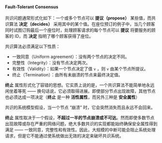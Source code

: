 #### Fault-Tolerant Consensus
共识问题通常形式化如下：一个或多个节点可以 **提议（propose）** 某些值，而共识算法 **决定（decides）** 采用其中的某个值。在座位预订的例子中，当几个顾客同时试图订购最后一个座位时，处理顾客请求的每个节点可以 **提议** 将要服务的顾客的 ID，而 **决定** 指明了哪个顾客获得了座位。

共识算法必须满足以下性质：
* 一致同意（Uniform agreement）：没有两个节点的决定不同。
* 完整性（Integrity）：没有节点决定两次。
* 有效性（Validity）：如果一个节点决定了值 `v` ，则 `v` 由某个节点所提议。
* 终止（Termination）：由所有未崩溃的节点来最终决定值。

**终止** 属性形式化了容错的思想。它实质上说的是，一个共识算法不能简单地永远闲坐着等死 —— 换句话说，它必须取得进展。即使部分节点出现故障，其他节点也必须达成一项决定（**终止** 是一种 **活性属性**，而另外三种是 **安全属性**）

共识的系统模型假设，当一个节点 “崩溃” 时，它会突然消失而且永远不会回来。

**终止** 属性取决于一个假设，**不超过一半的节点崩溃或不可达**。然而即使多数节点出现故障或存在严重的网络问题，绝大多数共识的实现都能始终确保安全属性得到满足 —— 一致同意，完整性和有效性。因此，大规模的中断可能会阻止系统处理请求，但是它不能通过使系统做出无效的决定来破坏共识系统。
